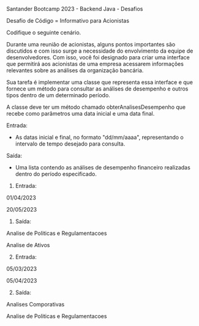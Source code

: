 Santander Bootcamp 2023 - Backend Java - Desafios 

Desafio de Código = Informativo para Acionistas

Codifique o seguinte cenário.

Durante uma reunião de acionistas, alguns pontos importantes são discutidos e com isso surge a necessidade do envolvimento da equipe de desenvolvedores. Com isso, você foi designado para criar uma interface que permitirá aos acionistas de uma empresa acessarem informações relevantes sobre as análises da organização bancária. 

Sua tarefa é implementar uma classe que representa essa interface e que fornece um método para consultar as análises de desempenho e outros tipos dentro de um determinado período.

A classe deve ter um método chamado obterAnalisesDesempenho que recebe como parâmetros uma data inicial e uma data final.

Entrada:
- As datas inicial e final, no formato "dd/mm/aaaa", representando o intervalo de tempo desejado para consulta.

Saída:
- Uma lista contendo as análises de desempenho financeiro realizadas dentro do período especificado.

1. Entrada:

01/04/2023

20/05/2023	

1. Saída:

Analise de Politicas e Regulamentacoes

Analise de Ativos

2. Entrada:

05/03/2023

05/04/2023	

2. Saída:

Analises Comporativas

Analise de Politicas e Regulamentacoes

